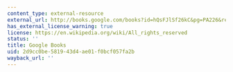 ```yaml
---
content_type: external-resource
external_url: http://books.google.com/books?id=hQsFJlSf26kC&pg=PA226&redir_esc=y#v=onepage&q&f=false
has_external_license_warning: true
license: https://en.wikipedia.org/wiki/All_rights_reserved
status: ''
title: Google Books
uid: 2d9cc0be-5819-43d4-ae01-f0bcf057fa2b
wayback_url: ''
---
```

